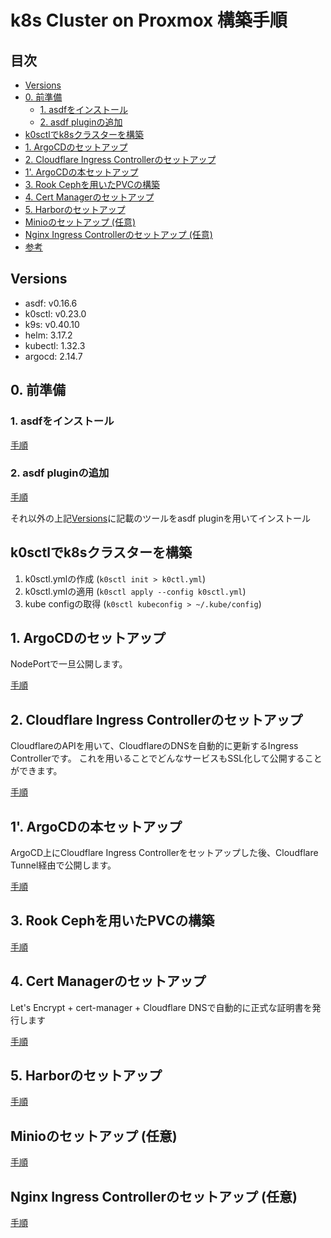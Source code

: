 # k8s Cluster on Proxmox 構築手順

## 目次

- [Versions](#versions)
- [0. 前準備](#0-前準備)
  - [1. asdfをインストール](#1-asdfをインストール)
  - [2. asdf pluginの追加](#2-asdf-pluginの追加)
- [k0sctlでk8sクラスターを構築](#k0sctlでk8sクラスターを構築)
- [1. ArgoCDのセットアップ](#1-argocdのセットアップ)
- [2. Cloudflare Ingress Controllerのセットアップ](#2-cloudflare-ingress-controllerのセットアップ)
- [1'. ArgoCDの本セットアップ](#1-argocdの本セットアップ)
- [3. Rook Cephを用いたPVCの構築](#3-rook-cephを用いたpvcの構築)
- [4. Cert Managerのセットアップ](#4-cert-managerのセットアップ)
- [5. Harborのセットアップ](#5-harborのセットアップ)
- [Minioのセットアップ (任意)](#minioのセットアップ-任意)
- [Nginx Ingress Controllerのセットアップ (任意)](#nginx-ingress-controllerのセットアップ-任意)
- [参考](#参考)

## Versions

- asdf: v0.16.6
- k0sctl: v0.23.0
- k9s: v0.40.10
- helm: 3.17.2
- kubectl: 1.32.3
- argocd: 2.14.7

## 0. 前準備

### 1. asdfをインストール
  
[手順](docs/asdf/README.md)

### 2. asdf pluginの追加

[手順](docs/asdf/README.md)

それ以外の上記[Versions](#versions)に記載のツールをasdf pluginを用いてインストール


## k0sctlでk8sクラスターを構築

1. k0sctl.ymlの作成 (`k0sctl init > k0ctl.yml`)
2. k0sctl.ymlの適用 (`k0sctl apply --config k0sctl.yml`)
3. kube configの取得 (`k0sctl kubeconfig > ~/.kube/config`)

## 1. ArgoCDのセットアップ

NodePortで一旦公開します。

[手順](docs/argocd/README.md)

## 2. Cloudflare Ingress Controllerのセットアップ

CloudflareのAPIを用いて、CloudflareのDNSを自動的に更新するIngress Controllerです。
これを用いることでどんなサービスもSSL化して公開することができます。

[手順](docs/cloudflare-ingress-controller/README.md)

## 1'. ArgoCDの本セットアップ

ArgoCD上にCloudflare Ingress Controllerをセットアップした後、Cloudflare Tunnel経由で公開します。

[手順](docs/argocd/README.md)

## 3. Rook Cephを用いたPVCの構築

[手順](docs/rook/README.md)

## 4. Cert Managerのセットアップ

Let's Encrypt + cert-manager + Cloudflare DNSで自動的に正式な証明書を発行します

[手順](docs/cert-manager/README.md)

## 5. Harborのセットアップ

[手順](docs/harbor/README.md)


## Minioのセットアップ (任意)

[手順](docs/minio/README.md)

## Nginx Ingress Controllerのセットアップ (任意)

[手順](docs/nginx/README.md)
